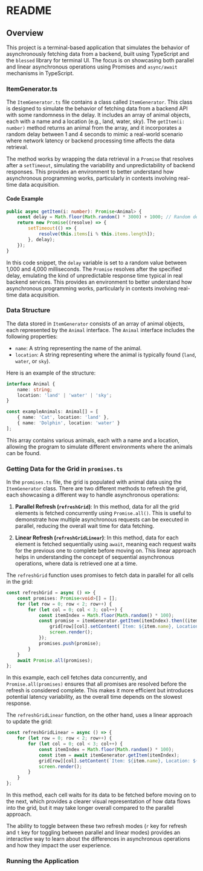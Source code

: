 # README

## Overview

This project is a terminal-based application that simulates the behavior of asynchronously fetching data from a backend, built using TypeScript and the `blessed` library for terminal UI. The focus is on showcasing both parallel and linear asynchronous operations using Promises and `async/await` mechanisms in TypeScript.

### ItemGenerator.ts

The `ItemGenerator.ts` file contains a class called `ItemGenerator`. This class is designed to simulate the behavior of fetching data from a backend API with some randomness in the delay. It includes an array of animal objects, each with a name and a location (e.g., land, water, sky). The `getItem(i: number)` method returns an animal from the array, and it incorporates a random delay between 1 and 4 seconds to mimic a real-world scenario where network latency or backend processing time affects the data retrieval.

The method works by wrapping the data retrieval in a `Promise` that resolves after a `setTimeout`, simulating the variability and unpredictability of backend responses. This provides an environment to better understand how asynchronous programming works, particularly in contexts involving real-time data acquisition.

#### Code Example

```typescript
public async getItem(i: number): Promise<Animal> {
    const delay = Math.floor(Math.random() * 3000) + 1000; // Random delay between 1-4 seconds
    return new Promise((resolve) => {
        setTimeout(() => {
            resolve(this.items[i % this.items.length]);
        }, delay);
    });
}
```

In this code snippet, the `delay` variable is set to a random value between 1,000 and 4,000 milliseconds. The `Promise` resolves after the specified delay, emulating the kind of unpredictable response time typical in real backend services. This provides an environment to better understand how asynchronous programming works, particularly in contexts involving real-time data acquisition.

### Data Structure

The data stored in `ItemGenerator` consists of an array of animal objects, each represented by the `Animal` interface. The `Animal` interface includes the following properties:

- `name`: A string representing the name of the animal.
- `location`: A string representing where the animal is typically found (`land`, `water`, or `sky`).

Here is an example of the structure:

```typescript
interface Animal {
    name: string;
    location: 'land' | 'water' | 'sky';
}

const exampleAnimals: Animal[] = [
    { name: 'Cat', location: 'land' },
    { name: 'Dolphin', location: 'water' }
];
```

This array contains various animals, each with a name and a location, allowing the program to simulate different environments where the animals can be found.

### Getting Data for the Grid in `promises.ts`

In the `promises.ts` file, the grid is populated with animal data using the `ItemGenerator` class. There are two different methods to refresh the grid, each showcasing a different way to handle asynchronous operations:

1. **Parallel Refresh (`refreshGrid`)**: In this method, data for all the grid elements is fetched concurrently using `Promise.all()`. This is useful to demonstrate how multiple asynchronous requests can be executed in parallel, reducing the overall wait time for data fetching.

2. **Linear Refresh (`refreshGridLinear`)**: In this method, data for each element is fetched sequentially using `await`, meaning each request waits for the previous one to complete before moving on. This linear approach helps in understanding the concept of sequential asynchronous operations, where data is retrieved one at a time.

The `refreshGrid` function uses promises to fetch data in parallel for all cells in the grid:

```typescript
const refreshGrid = async () => {
    const promises: Promise<void>[] = [];
    for (let row = 0; row < 2; row++) {
        for (let col = 0; col < 3; col++) {
            const itemIndex = Math.floor(Math.random() * 100);
            const promise = itemGenerator.getItem(itemIndex).then((item: Animal) => {
                grid[row][col].setContent(`Item: ${item.name}, Location: ${item.location}`);
                screen.render();
            });
            promises.push(promise);
        }
    }
    await Promise.all(promises);
};
```

In this example, each cell fetches data concurrently, and `Promise.all(promises)` ensures that all promises are resolved before the refresh is considered complete. This makes it more efficient but introduces potential latency variability, as the overall time depends on the slowest response.

The `refreshGridLinear` function, on the other hand, uses a linear approach to update the grid:

```typescript
const refreshGridLinear = async () => {
    for (let row = 0; row < 2; row++) {
        for (let col = 0; col < 3; col++) {
            const itemIndex = Math.floor(Math.random() * 100);
            const item = await itemGenerator.getItem(itemIndex);
            grid[row][col].setContent(`Item: ${item.name}, Location: ${item.location}`);
            screen.render();
        }
    }
};
```

In this method, each cell waits for its data to be fetched before moving on to the next, which provides a clearer visual representation of how data flows into the grid, but it may take longer overall compared to the parallel approach.

The ability to toggle between these two refresh modes (`r` key for refresh and `t` key for toggling between parallel and linear modes) provides an interactive way to learn about the differences in asynchronous operations and how they impact the user experience.

### Running the Application

